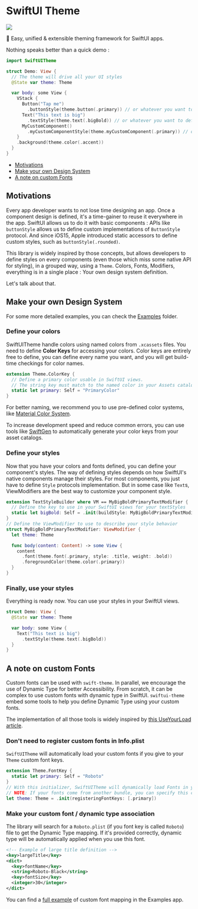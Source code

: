 # SwiftUI Theme

<img src="https://img.shields.io/badge/version-0.1.0-blue"/>

🎨 Easy, unified & extensible theming framework for SwiftUI apps.

Nothing speaks better than a quick demo :

```swift
import SwiftUITheme

struct Demo: View {
  // The theme will drive all your UI styles
  @State var theme: Theme

  var body: some View {
    VStack {
      Button("Tap me")
        .buttonStyle(theme.button(.primary)) // or whatever you want to define
      Text("This text is big")
        .textStyle(theme.text(.bigBold)) // or whatever you want to define
      MyCustomComponent()
        .myCustomComponentStyle(theme.myCustomComponent(.primary)) // or whatever, you got it
    }
    .background(theme.color(.accent))
  }
}
```

* [Motivations](README.md#Motivations)
* [Make your own Design System](README.md#Make-Your-Own-Design-System)
* [A note on custom Fonts](README.md#A-Note-On-Custom-Fonts)

## Motivations

Every app developer wants to not lose time designing an app. Once a component design is defined, it's a time-gainer to reuse it everywhere in the app. SwiftUI allows us to do it with basic components : APIs like `buttonStyle` allows us to define custom implementations of `ButtonStyle` protocol. And since iOS15, Apple introduced static accessors to define custom styles, such as `buttonStyle(.rounded)`.

This library is widely inspired by those concepts, but allows developers to define styles on every components (even those which miss some native API for styling), in a grouped way, using a `Theme`. Colors, Fonts, Modifiers, everything is in a single place : Your own design system definition.

Let's talk about that.

## Make your own Design System

For some more detailed examples, you can check the [Examples](Examples) folder.

### Define your colors

SwiftUITheme handle colors using named colors from `.xcassets` files. You need to define **Color Keys** for accessing your colors. Color keys are entirely free to define, you can define every name you want, and you will get build-time checkings for color names.

```swift
extension Theme.ColorKey {
  // Define a primary color usable in SwiftUI views.
  // The string key must match to the named color in your Assets catalog.
  static let primary: Self = "PrimaryColor"
}
```

For better naming, we recommend you to use pre-defined color systems, like [Material Color System](https://material.io/design/color/the-color-system.html).

To increase development speed and reduce common errors, you can use tools like [SwiftGen](https://github.com/SwiftGen/SwiftGen) to automatically generate your color keys from your asset catalogs.

### Define your styles

Now that you have your colors and fonts defined, you can define your component's styles. The way of defining styles depends on how SwiftUI's native components manage their styles. For most components, you just have to define `Style` protocols implementation. But in some case like `Text`s, ViewModifiers are the best way to customize your component style.

```swift
extension TextStyleBuilder where VM == MyBigBoldPrimaryTextModifier {
  // Define the key to use in your SwiftUI views for your textStyles
  static let bigBold: Self = .init(buildStyle: MyBigBoldPrimaryTextModifier.init(theme:))
}
// Define the ViewModifier to use to describe your style behavior
struct MyBigBoldPrimaryTextModifier: ViewModifier {
  let theme: Theme

  func body(content: Content) -> some View {
    content
      .font(theme.font(.primary, style: .title, weight: .bold))
      .foregroundColor(theme.color(.primary))
  }
}
```

### Finally, use your styles

Everything is ready now. You can use your styles in your SwiftUI views.

```swift
struct Demo: View {
  @State var theme: Theme

  var body: some View {
    Text("This text is big")
      .textStyle(theme.text(.bigBold))
  }
}
```

## A note on custom Fonts

Custom fonts can be used with `swift-theme`. In parallel, we encourage the use of Dynamic Type for better Accessibility. From scratch, it can be complex to use custom fonts with dynamic type in SwiftUI. `swiftui-theme` embed some tools to help you define Dynamic Type using your custom fonts.

The implementation of all those tools is widely inspired by [this UseYourLoad article](https://useyourloaf.com/blog/scaling-custom-swiftui-fonts-with-dynamic-type/
).

### Don't need to register custom fonts in Info.plist

`SwiftUITheme` will automatically load your custom fonts if you give to your `Theme` custom font keys.

```swift
extension Theme.FontKey {
  static let primary: Self = "Roboto"
}
// With this initializer, SwiftUITheme will dynamically load Fonts in your app. You don't need to list them in your plist file.
// NOTE: If your fonts come from another bundle, you can specify this custom bundle to the initializer.
let theme: Theme = .init(registeringFontKeys: [.primary])
```

### Make your custom font / dynamic type association

The library will search for a `Roboto.plist` (if you font key is called `Roboto`) file to get the Dynamic Type mapping. If it's provided correctly, dynamic type will be automatically applied when you use this font.

```xml
<!-- Example of large title definition -->
<key>largeTitle</key>
<dict>
  <key>fontName</key>
  <string>Roboto-Black</string>
  <key>fontSize</key>
  <integer>30</integer>
</dict>
```

You can find a [full example](Examples/Fonts/Roboto/Roboto.plist) of custom font mapping in the Examples app.
